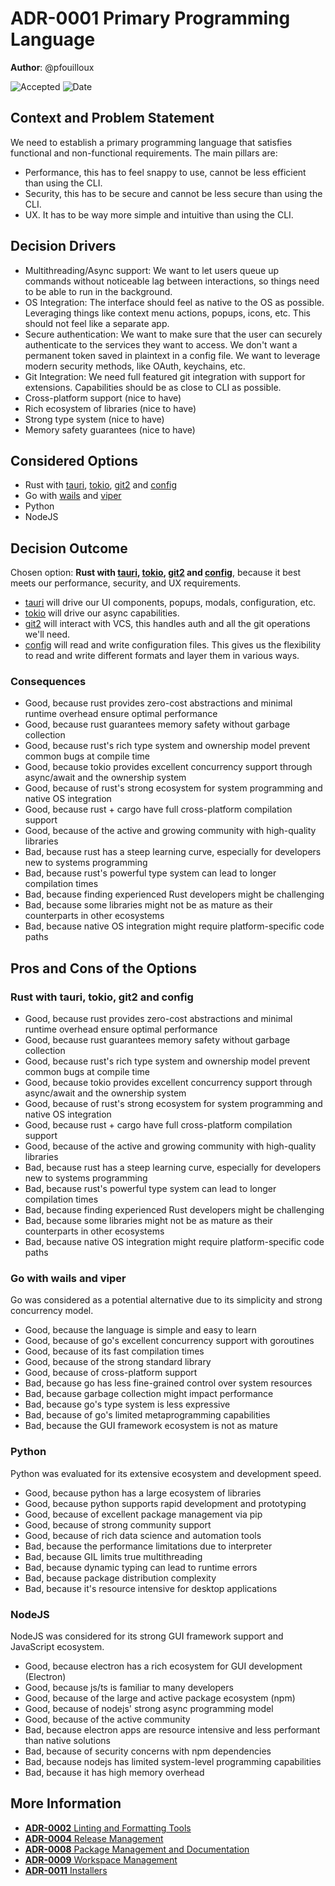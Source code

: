 # **ADR-0001** Primary Programming Language

**Author**: @pfouilloux

![Accepted](https://img.shields.io/badge/status-accepted-success) ![Date](https://img.shields.io/badge/Date-20_Dec_2024-lightblue)

## Context and Problem Statement

We need to establish a primary programming language that satisfies functional and non-functional requirements.
The main pillars are:

* Performance, this has to feel snappy to use, cannot be less efficient than using the CLI.
* Security, this has to be secure and cannot be less secure than using the CLI.
* UX. It has to be way more simple and intuitive than using the CLI.

## Decision Drivers

* Multithreading/Async support: We want to let users queue up commands without noticeable lag between interactions, so things need to be able to run in the background.
* OS Integration: The interface should feel as native to the OS as possible. Leveraging things like context menu actions, popups, icons, etc. This should not feel like a separate app.
* Secure authentication: We want to make sure that the user can securely authenticate to the services they want to access. We don't want a permanent token saved in plaintext in a config file. We want to leverage modern security methods, like OAuth, keychains, etc.
* Git Integration: We need full featured git integration with support for extensions. Capabilities should be as close to CLI as possible.
* Cross-platform support (nice to have)
* Rich ecosystem of libraries (nice to have)
* Strong type system (nice to have)
* Memory safety guarantees (nice to have)

## Considered Options

* Rust with [tauri](https://tauri.app/), [tokio](https://tokio.rs/), [git2](https://github.com/libgit2/libgit2) and [config](https://github.com/rust-cli/config-rs)
* Go with [wails](https://wails.app/) and [viper](https://github.com/spf13/viper)
* Python
* NodeJS

## Decision Outcome

Chosen option: **Rust with [tauri](https://tauri.app/), [tokio](https://tokio.rs/), [git2](https://github.com/libgit2/libgit2) and [config](https://github.com/rust-cli/config-rs)**, because it best meets our performance, security, and UX requirements.

* [tauri](https://tauri.app/) will drive our UI components, popups, modals, configuration, etc.
* [tokio](https://tokio.rs/) will drive our async capabilities.
* [git2](https://docs.rs/git2/latest/git2/) will interact with VCS, this handles auth and all the git operations we'll need.
* [config](https://github.com/rust-cli/config-rs) will read and write configuration files. This gives us the flexibility to read and write different formats and layer them in various ways.

### Consequences

* Good, because rust provides zero-cost abstractions and minimal runtime overhead ensure optimal performance
* Good, because rust guarantees memory safety without garbage collection
* Good, because rust's rich type system and ownership model prevent common bugs at compile time
* Good, because tokio provides excellent concurrency support through async/await and the ownership system
* Good, because of rust's strong ecosystem for system programming and native OS integration
* Good, because rust + cargo have full cross-platform compilation support
* Good, because of the active and growing community with high-quality libraries
* Bad, because rust has a steep learning curve, especially for developers new to systems programming
* Bad, because rust's powerful type system can lead to longer compilation times
* Bad, because finding experienced Rust developers might be challenging
* Bad, because some libraries might not be as mature as their counterparts in other ecosystems
* Bad, because native OS integration might require platform-specific code paths

## Pros and Cons of the Options

### Rust with tauri, tokio, git2 and config

* Good, because rust provides zero-cost abstractions and minimal runtime overhead ensure optimal performance
* Good, because rust guarantees memory safety without garbage collection
* Good, because rust's rich type system and ownership model prevent common bugs at compile time
* Good, because tokio provides excellent concurrency support through async/await and the ownership system
* Good, because of rust's strong ecosystem for system programming and native OS integration
* Good, because rust + cargo have full cross-platform compilation support
* Good, because of the active and growing community with high-quality libraries
* Bad, because rust has a steep learning curve, especially for developers new to systems programming
* Bad, because rust's powerful type system can lead to longer compilation times
* Bad, because finding experienced Rust developers might be challenging
* Bad, because some libraries might not be as mature as their counterparts in other ecosystems
* Bad, because native OS integration might require platform-specific code paths

### Go with wails and viper

Go was considered as a potential alternative due to its simplicity and strong concurrency model.

* Good, because the language is simple and easy to learn
* Good, because of go's excellent concurrency support with goroutines
* Good, because of its fast compilation times
* Good, because of the strong standard library
* Good, because of cross-platform support
* Bad, because go has less fine-grained control over system resources
* Bad, because garbage collection might impact performance
* Bad, because go's type system is less expressive
* Bad, because of go's limited metaprogramming capabilities
* Bad, because the GUI framework ecosystem is not as mature

### Python

Python was evaluated for its extensive ecosystem and development speed.

* Good, because python has a large ecosystem of libraries
* Good, because python supports rapid development and prototyping
* Good, because of excellent package management via pip
* Good, because of strong community support
* Good, because of rich data science and automation tools
* Bad, because the performance limitations due to interpreter
* Bad, because GIL limits true multithreading
* Bad, because dynamic typing can lead to runtime errors
* Bad, because package distribution complexity
* Bad, because it's resource intensive for desktop applications

### NodeJS

NodeJS was considered for its strong GUI framework support and JavaScript ecosystem.

* Good, because electron has a rich ecosystem for GUI development (Electron)
* Good, because js/ts is familiar to many developers
* Good, because of the large and active package ecosystem (npm)
* Good, because of nodejs' strong async programming model
* Good, because of the active community
* Bad, because electron apps are resource intensive and less performant than native solutions
* Bad, because of security concerns with npm dependencies
* Bad, because nodejs has limited system-level programming capabilities
* Bad, because it has high memory overhead

## More Information

* [**ADR-0002** Linting and Formatting Tools](adr-0002-linting-and-formatting-tools.md)
* [**ADR-0004** Release Management](adr-0004-release-management.md)
* [**ADR-0008** Package Management and Documentation](adr-0008-package-management-and-documentation.md)
* [**ADR-0009** Workspace Management](adr-0009-workspace-management.md)
* [**ADR-0011** Installers](adr-0011-installers.md)
